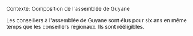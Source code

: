 Contexte: Composition de l'assemblée de Guyane

Les conseillers à l'assemblée de Guyane sont élus pour six ans en même temps que les conseillers régionaux. Ils sont rééligibles.